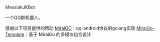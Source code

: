 MessiahJKBot

一个QQ群机器人。

感谢以下项目提供的帮助
[MiraiGO](https://github.com/Mrs4s/MiraiGo)：qq-android协议的golang实现
[MiraiGo-Template](https://github.com/Logiase/MiraiGo-Template)：基于 MiraiGo 的多模块组合设计
